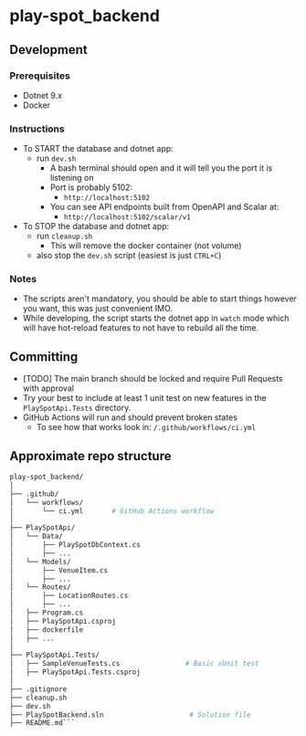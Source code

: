 # play-spot_backend

## Development
### Prerequisites
- Dotnet 9.x
- Docker
### Instructions
- To START the database and dotnet app:
    - run `dev.sh` 
        - A bash terminal should open and it will tell you the port it is listening on
        - Port is probably 5102: 
            - `http://localhost:5102`
        - You can see API endpoints built from OpenAPI and Scalar at:
            - `http://localhost:5102/scalar/v1`
- To STOP the database and dotnet app:
    - run `cleanup.sh`
        - This will remove the docker container (not volume)
    - also stop the `dev.sh` script (easiest is just `CTRL+C`)

### Notes
- The scripts aren't mandatory, you should be able to start things however you want, this was just convenient IMO.
- While developing, the script starts the dotnet app in `watch` mode which will have hot-reload features to not have to rebuild all the time.

## Committing
- [TODO] The main branch should be locked and require Pull Requests with approval
- Try your best to include at least 1 unit test on new features in the `PlaySpotApi.Tests` directory.
- GitHub Actions will run and should prevent broken states
    - To see how that works look in: `/.github/workflows/ci.yml`

## Approximate repo structure
```bash
play-spot_backend/
│
├── .github/
│   └── workflows/
│       └── ci.yml       # GitHub Actions workflow
│
├── PlaySpotApi/
│   └── Data/
│       ├── PlaySpotDbContext.cs
│       ├── ...
│   └── Models/
│       ├── VenueItem.cs
│       ├── ...
│   └── Routes/
│       ├── LocationRoutes.cs
│       ├── ...
│   ├── Program.cs
│   ├── PlaySpotApi.csproj
│   ├── dockerfile
│   ├── ...
│
├── PlaySpotApi.Tests/
│   ├── SampleVenueTests.cs                # Basic xUnit test
│   ├── PlaySpotApi.Tests.csproj
│
├── .gitignore
├── cleanup.sh
├── dev.sh
├── PlaySpotBackend.sln                     # Solution file
├── README.md```
